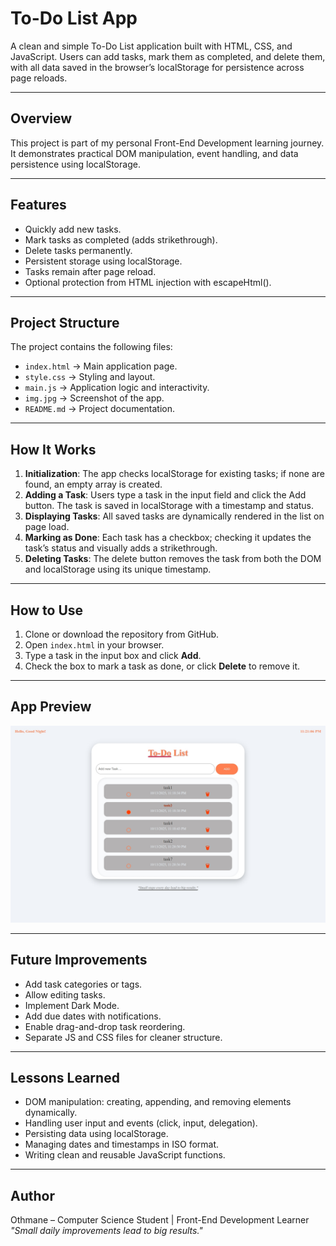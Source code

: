 
# To-Do List App

A clean and simple To-Do List application built with HTML, CSS, and JavaScript. Users can add tasks, mark them as completed, and delete them, with all data saved in the browser’s localStorage for persistence across page reloads.

---

## Overview
This project is part of my personal Front-End Development learning journey.
It demonstrates practical DOM manipulation, event handling, and data persistence using localStorage.

---

## Features
- Quickly add new tasks.
- Mark tasks as completed (adds strikethrough).
- Delete tasks permanently.
- Persistent storage using localStorage.
- Tasks remain after page reload.
- Optional protection from HTML injection with escapeHtml().

---

## Project Structure
The project contains the following files:
- `index.html` → Main application page.
- `style.css` → Styling and layout.
- `main.js` → Application logic and interactivity.
- `img.jpg` → Screenshot of the app.
- `README.md` → Project documentation.

---

## How It Works
1. **Initialization**: The app checks localStorage for existing tasks; if none are found, an empty array is created.
2. **Adding a Task**: Users type a task in the input field and click the Add button. The task is saved in localStorage with a timestamp and status.
3. **Displaying Tasks**: All saved tasks are dynamically rendered in the list on page load.
4. **Marking as Done**: Each task has a checkbox; checking it updates the task’s status and visually adds a strikethrough.
5. **Deleting Tasks**: The delete button removes the task from both the DOM and localStorage using its unique timestamp.

---

## How to Use
1. Clone or download the repository from GitHub.
2. Open `index.html` in your browser.
3. Type a task in the input box and click **Add**.
4. Check the box to mark a task as done, or click **Delete** to remove it.

---

## App Preview
![App Screenshot](img.jpeg)

---

## Future Improvements
- Add task categories or tags.
- Allow editing tasks.
- Implement Dark Mode.
- Add due dates with notifications.
- Enable drag-and-drop task reordering.
- Separate JS and CSS files for cleaner structure.

---

## Lessons Learned
- DOM manipulation: creating, appending, and removing elements dynamically.
- Handling user input and events (click, input, delegation).
- Persisting data using localStorage.
- Managing dates and timestamps in ISO format.
- Writing clean and reusable JavaScript functions.

---

## Author
Othmane – Computer Science Student | Front-End Development Learner  
*"Small daily improvements lead to big results."*